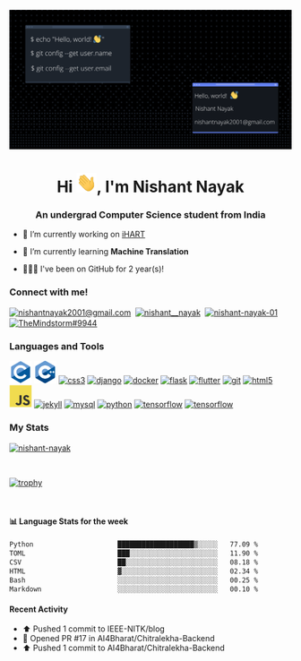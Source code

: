 ![Header Image](/assets/github-header.png)
<h1 align="center">Hi <img src="assets/wave.gif" alt="wave" height="35em">, I'm Nishant Nayak</h1>
<h3 align="center">An undergrad Computer Science student from India</h3>

- 🔭 I’m currently working on [iHART](https://github.com/iHART-NITK)

- 🌱 I’m currently learning **Machine Translation**

- 🙋🏽‍♂️ I've been on GitHub for 2 year(s)!

### Connect with me!

<a href="mailto:nishantnayak2001@gmail.com?subject=[GitHub Profile]: " target="blank"><img align="center" src="https://www.vectorlogo.zone/logos/gmail/gmail-icon.svg" alt="nishantnayak2001@gmail.com" height="30" /></a>&nbsp;
<a href="https://twitter.com/nishant__nayak" target="blank"><img align="center" src="https://www.vectorlogo.zone/logos/twitter/twitter-official.svg" alt="nishant__nayak" height="30" /></a>&nbsp;
<a href="https://linkedin.com/in/nishant-nayak-01" target="blank"><img align="center" src="https://www.vectorlogo.zone/logos/linkedin/linkedin-icon.svg" alt="nishant-nayak-01" height="30"/></a>&nbsp;
<a href="https://discord.com/users/294044235336908800" target="blank"><img align="center" src="https://www.vectorlogo.zone/logos/discordapp/discordapp-icon.svg" alt="TheMindstorm#9944" height="30" /></a>

### Languages and Tools

<a href="https://www.cprogramming.com/" target="_blank" rel="noreferrer"><img src="https://raw.githubusercontent.com/devicons/devicon/master/icons/c/c-original.svg" alt="c" width="40" height="40"/></a>
<a href="https://www.w3schools.com/cpp/" target="_blank" rel="noreferrer"><img src="https://raw.githubusercontent.com/devicons/devicon/master/icons/cplusplus/cplusplus-original.svg" alt="cplusplus" width="40" height="40"/></a>
<a href="https://www.w3schools.com/css/" target="_blank" rel="noreferrer"><img src="https://www.vectorlogo.zone/logos/w3_css/w3_css-icon.svg" alt="css3" width="40" height="40"/></a>
<a href="https://www.djangoproject.com/" target="_blank" rel="noreferrer"><img src="https://www.vectorlogo.zone/logos/djangoproject/djangoproject-icon.svg" alt="django" width="40" height="40"/></a>
<a href="https://www.docker.com/" target="_blank" rel="noreferrer"><img src="https://www.vectorlogo.zone/logos/docker/docker-icon.svg" alt="docker" width="40" height="40"/></a>
<a href="https://flask.palletsprojects.com/" target="_blank" rel="noreferrer"><img src="https://www.vectorlogo.zone/logos/pocoo_flask/pocoo_flask-icon.svg" alt="flask" width="40" height="40"/></a>
<a href="https://flutter.dev" target="_blank" rel="noreferrer"><img src="https://www.vectorlogo.zone/logos/flutterio/flutterio-icon.svg" alt="flutter" width="40" height="40"/></a>
<a href="https://git-scm.com/" target="_blank" rel="noreferrer"><img src="https://www.vectorlogo.zone/logos/git-scm/git-scm-icon.svg" alt="git" width="40" height="40"/></a>
<a href="https://www.w3.org/html/" target="_blank" rel="noreferrer"><img src="https://www.vectorlogo.zone/logos/w3_html5/w3_html5-icon.svg" alt="html5" width="40" height="40"/></a>
<a href="https://developer.mozilla.org/en-US/docs/Web/JavaScript" target="_blank" rel="noreferrer"><img src="https://raw.githubusercontent.com/devicons/devicon/master/icons/javascript/javascript-original.svg" alt="javascript" width="40" height="40"/></a>
<a href="https://jekyllrb.com/" target="_blank" rel="noreferrer"><img src="https://www.vectorlogo.zone/logos/jekyllrb/jekyllrb-icon.svg" alt="jekyll" width="40" height="40"/></a>
<a href="https://www.mysql.com/" target="_blank" rel="noreferrer"><img src="https://www.vectorlogo.zone/logos/mysql/mysql-ar21.svg" alt="mysql" width="70" height="40"/></a>
<a href="https://www.python.org" target="_blank" rel="noreferrer"><img src="https://www.vectorlogo.zone/logos/python/python-icon.svg" alt="python" width="40" height="40"/></a>
<a href="https://www.tensorflow.org" target="_blank" rel="noreferrer"><img src="https://www.vectorlogo.zone/logos/tensorflow/tensorflow-icon.svg" alt="tensorflow" width="40" height="40"/></a>
<a href="https://www.terraform.io" target="_blank" rel="noreferrer"><img src="https://www.vectorlogo.zone/logos/terraformio/terraformio-icon.svg" alt="tensorflow" width="40" height="40"/></a>

### My Stats

<a href="https://github.com/anuraghazra/github-readme-stats" target="_blank" rel="noreferrer"><img align="center" src="https://github-readme-stats.vercel.app/api?username=nishant-nayak&show_icons=true&locale=en&theme=github_dark&hide_border=true" alt="nishant-nayak" /></a>

<br>

[![trophy](https://github-profile-trophy.vercel.app/?username=nishant-nayak&no-bg=true&no-frame=true&theme=darkhub&rank=SECRET,SSS,SS,S,AAA,AA,A,B,C&margin-w=10)](https://github.com/ryo-ma/github-profile-trophy)

<br>

#### 📊 Language Stats for the week

<!--START_SECTION:waka-->

```text
Python                     ███████████████████▒░░░░░   77.09 %
TOML                       ███░░░░░░░░░░░░░░░░░░░░░░   11.90 %
CSV                        ██░░░░░░░░░░░░░░░░░░░░░░░   08.18 %
HTML                       ▓░░░░░░░░░░░░░░░░░░░░░░░░   02.34 %
Bash                       ░░░░░░░░░░░░░░░░░░░░░░░░░   00.25 %
Markdown                   ░░░░░░░░░░░░░░░░░░░░░░░░░   00.10 %
```

<!--END_SECTION:waka-->

#### Recent Activity

* ⬆️ Pushed 1 commit to IEEE-NITK/blog
* 💪 Opened PR #17 in AI4Bharat/Chitralekha-Backend
* ⬆️ Pushed 1 commit to AI4Bharat/Chitralekha-Backend
